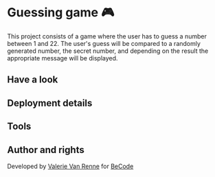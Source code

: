 # Guessing game :video_game:
This project consists of a game where the user has to guess a number between 1 and 22.
The user's guess will be compared to a randomly generated number, the secret number, and depending on
the result the appropriate message will be displayed.

## Have a look

## Deployment details

## Tools

## Author and rights
Developed by [Valerie Van Renne](https://github.com/ValerieVR) for [BeCode](https://becode.org/)